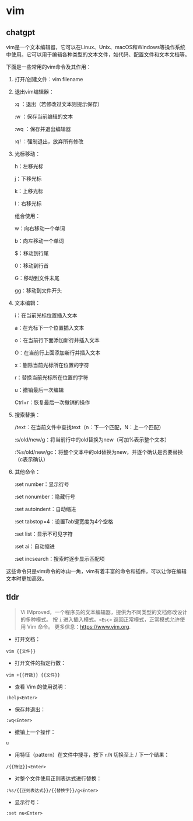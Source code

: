 # vim 
## chatgpt 
vim是一个文本编辑器，它可以在Linux、Unix、macOS和Windows等操作系统中使用。它可以用于编辑各种类型的文本文件，如代码、配置文件和文本文档等。

下面是一些常用的vim命令及其作用：

1. 打开/创建文件：vim filename

2. 退出vim编辑器：

   :q ：退出（若修改过文本则提示保存）

   :w ：保存当前编辑的文本

   :wq ：保存并退出编辑器

   :q! ：强制退出，放弃所有修改

3. 光标移动：

   h：左移光标

   j：下移光标

   k：上移光标

   l：右移光标

   组合使用：

   w：向右移动一个单词

   b：向左移动一个单词

   $：移动到行尾

   0：移动到行首

   G：移动到文件末尾

   gg：移动到文件开头

4. 文本编辑：

   i：在当前光标位置插入文本

   a：在光标下一个位置插入文本

   o：在当前行下面添加新行并插入文本

   O：在当前行上面添加新行并插入文本

   x：删除当前光标所在位置的字符

   r：替换当前光标所在位置的字符

   u：撤销最后一次编辑

   Ctrl+r：恢复最后一次撤销的操作

5. 搜索替换：

   /text：在当前文件中查找text（n：下一个匹配，N：上一个匹配）

   :s/old/new/g：将当前行中的old替换为new（可加%表示整个文本）

   :%s/old/new/gc：将整个文本中的old替换为new，并逐个确认是否要替换（c表示确认）

6. 其他命令：

   :set number：显示行号

   :set nonumber：隐藏行号

   :set autoindent：自动缩进

   :set tabstop=4：设置Tab键宽度为4个空格

   :set list：显示不可见字符

   :set ai：自动缩进

   :set incsearch：搜索时逐步显示匹配项

这些命令只是vim命令的冰山一角，vim有着丰富的命令和插件，可以让你在编辑文本时更加高效。 

## tldr 
 
> Vi IMproved，一个程序员的文本编辑器，提供为不同类型的文档修改设计的多种模式。
> 按 `i` 进入插入模式。`<Esc>` 返回正常模式，正常模式允许使用 Vim 命令。
> 更多信息：<https://www.vim.org>.

- 打开文档：

`vim {{文件}}`

- 打开文件的指定行数：

`vim +{{行数}} {{文件}}`

- 查看 Vim 的使用说明：

`:help<Enter>`

- 保存并退出：

`:wq<Enter>`

- 撤销上一个操作：

`u`

- 用特征（pattern）在文件中搜寻，按下 `n`/`N` 切换至上 / 下一个结果：

`/{{特征}}<Enter>`

- 对整个文件使用正则表达式进行替换：

`:%s/{{正则表达式}}/{{替换字}}/g<Enter>`

- 显示行号：

`:set nu<Enter>`
